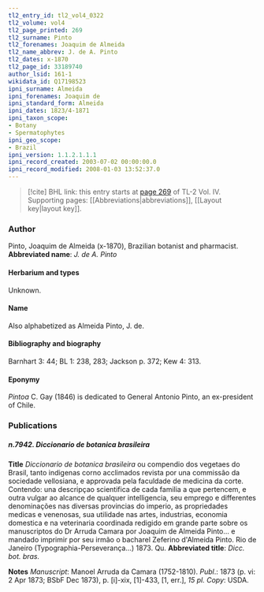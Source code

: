 ```yaml
---
tl2_entry_id: tl2_vol4_0322
tl2_volume: vol4
tl2_page_printed: 269
tl2_surname: Pinto
tl2_forenames: Joaquim de Almeida
tl2_name_abbrev: J. de A. Pinto
tl2_dates: x-1870
tl2_page_id: 33189740
author_lsid: 161-1
wikidata_id: Q17198523
ipni_surname: Almeida
ipni_forenames: Joaquim de
ipni_standard_form: Almeida
ipni_dates: 1823/4-1871
ipni_taxon_scope: 
- Botany
- Spermatophytes
ipni_geo_scope: 
- Brazil
ipni_version: 1.1.2.1.1.1
ipni_record_created: 2003-07-02 00:00:00.0
ipni_record_modified: 2008-01-03 13:52:37.0
---
```



> [!cite] BHL link: this entry starts at [page 269](https://www.biodiversitylibrary.org/page/33189740) of TL-2 Vol. IV.
> Supporting pages: [[Abbreviations|abbreviations]], [[Layout key|layout key]].

### Author

Pinto, Joaquim de Almeida (x-1870), Brazilian botanist and pharmacist. 
**Abbreviated name**: *J. de A. Pinto*

#### Herbarium and types

Unknown.

#### Name

Also alphabetized as Almeida Pinto, J. de.

#### Bibliography and biography

Barnhart 3: 44; BL 1: 238, 283; Jackson p. 372; Kew 4: 313.

#### Eponymy

*Pintoa* C. Gay (1846) is dedicated to General Antonio Pinto, an ex-president of Chile.

### Publications

##### n.7942. Diccionario de botanica brasileira

**Title**
*Diccionario de botanica brasileira* ou compendio dos vegetaes do Brasil, tanto indigenas corno acclimados revista por una commissão da sociedade vellosiana, e approvada pela faculdade de medicina da corte. Contendo: una descripçao scientifica de cada familia a que pertencem, e outra vulgar ao alcance de qualquer intelligencia, seu emprego e differentes denominações nas diversas provincias do imperio, as propriedades medicas e venenosas, sua utilidade nas artes, industrias, economia domestica e na veterinaria coordinada redigido em grande parte sobre os manuscriptos do Dr Arruda Camara por Joaquim de Almeida Pinto... e mandado imprimir por seu irmão o bacharel Zeferino d'Almeida Pinto. Rio de Janeiro (Typographia-Perseverança...) 1873. Qu.
**Abbreviated title**: *Dicc. bot. bras.*

**Notes**
*Manuscript*: Manoel Arruda da Camara (1752-1810).
*Publ*.: 1873 (p. vi: 2 Apr 1873; BSbF Dec 1873), p. \[i\]-xix, \[1\]-433, \[1, err.\], *15 pl. Copy*: USDA.

